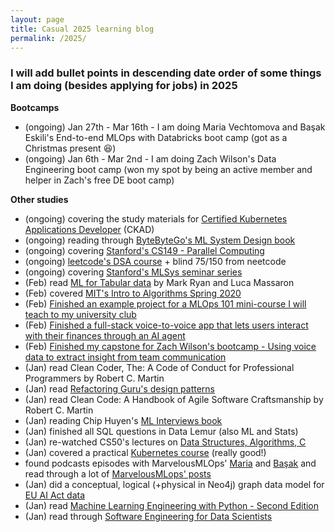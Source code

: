 ```yaml
---
layout: page
title: Casual 2025 learning blog
permalink: /2025/
---
```


### I will add bullet points in descending date order of some things I am doing (besides applying for jobs) in 2025

**Bootcamps**

* (ongoing) Jan 27th - Mar 16th - I am doing Maria Vechtomova and Başak Eskili's End-to-end MLOps with Databricks boot camp (got as a Christmas present 😆)
* (ongoing) Jan 6th - Mar 2nd - I am doing Zach Wilson's Data Engineering boot camp (won my spot by being an active member and helper in Zach's free DE boot camp)

**Other studies**

* (ongoing) covering the study materials for [Certified Kubernetes Applications Developer](https://www.udemy.com/course/certified-kubernetes-application-developer/) (CKAD)
* (ongoing) reading through [ByteByteGo's ML System Design book](https://bytebytego.com/)
* (ongoing) covering [Stanford's CS149 - Parallel Computing](https://www.youtube.com/playlist?list=PLoROMvodv4rMp7MTFr4hQsDEcX7Bx6Odp)
* (ongoing) [leetcode's DSA course](https://leetcode.com/explore/interview/card/leetcodes-interview-crash-course-data-structures-and-algorithms/) + blind 75/150 from neetcode
* (ongoing) covering [Stanford's MLSys seminar series](https://www.youtube.com/playlist?list=PLSrTvUm384I9PV10koj_cqit9OfbJXEkq)
* (Feb) read [ML for Tabular data](https://www.manning.com/books/machine-learning-for-tabular-data) by Mark Ryan and Luca Massaron
* (Feb) covered [MIT's Intro to Algorithms Spring 2020](https://www.youtube.com/playlist?list=PLUl4u3cNGP63EdVPNLG3ToM6LaEUuStEY)
* (Feb) [Finished an example project for a MLOps 101 mini-course I will teach to my university club](https://github.com/divakaivan/mlops-101)
* (Feb) [Finished a full-stack voice-to-voice app that lets users interact with their finances through an AI agent](https://github.com/divakaivan/voice2voice-banking-assistant)
* (Feb) [Finished my capstone for Zach Wilson's bootcamp - Using voice data to extract insight from team communication](https://github.com/divakaivan/lolesports-voice-analytics)
* (Jan) read Clean Coder, The: A Code of Conduct for Professional Programmers by Robert C. Martin
* (Jan) read [Refactoring Guru's design patterns](https://refactoring.guru/)
* (Jan) read Clean Code: A Handbook of Agile Software Craftsmanship by Robert C. Martin
* (Jan) reading Chip Huyen's [ML Interviews book](https://huyenchip.com/ml-interviews-book/)
* (Jan) finished all SQL questions in Data Lemur (also ML and Stats)
* (Jan) re-watched CS50's lectures on [Data Structures, Algorithms, C](https://cs50.harvard.edu/x/2025/)
* (Jan) covered a practical [Kubernetes course](https://www.youtube.com/watch?v=d6WC5n9G_sM&pp=ygUZa3ViZXJuZXRlcyBpbnRybyBic3RzY2h1aw%3D%3D) (really good!)
* found podcasts episodes with MarvelousMLOps' [Maria](https://youtu.be/Nnq_2uHBUSo) and [Başak](https://youtu.be/2v8Sops3n1A) and read through a lot of [MarvelousMLops' posts](https://marvelousmlops.substack.com/) 
* (Jan) did a conceptual, logical (+physical in Neo4j) graph data model for [EU AI Act data](https://www.linkedin.com/posts/activity-7282017446650159104-gYlO?utm_source=share&utm_medium=member_desktop)
* (Jan) read [Machine Learning Engineering with Python - Second Edition](https://learning.oreilly.com/library/view/machine-learning-engineering/9781837631964/)
* (Jan) read through [Software Engineering for Data Scientists](https://learning.oreilly.com/library/view/software-engineering-for/9781098136192/)
